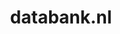 ---
layout: post
title:  "databank.nl"
internal_url:  "/dutchgov/databank.nl.html"
subdomains_count: 310
all_subdomains_count: 315
urls_count: 293
ssl_rank: 0
http_rank: 51.549488054608
url_link: /data/databank.nl/urls.txt
all_subdomains_link: /data/databank.nl/all_subdomains.txt
subdomains_link: /data/databank.nl/subdomains.txt
categories: dutchgov
---